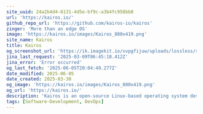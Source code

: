 ```yaml
---
site_uuid: 24a2b4d4-6131-4d5e-bf9c-a3b4fc958bb8
url: 'https://kairos.io/'
github_repo_url: 'https://github.com/kairos-io/kairos'
zinger: 'More than an edge OS'
image: 'https://kairos.io/images/Kairos_800x419.png'
site_name: Kairos
title: Kairos
og_screenshot_url: 'https://ik.imagekit.io/xvpgfijuw/uploads/lossless/screenshots/20250605_Kairos.io_og_screenshot.jpeg'
jina_last_request: '2025-03-09T06:45:18.412Z'
jina_error: 'Error occurred'
og_last_fetch: '2025-06-05T20:04:49.277Z'
date_modified: 2025-06-05
date_created: 2025-03-30
og_image: 'https://kairos.io/images/Kairos_800x419.png'
og_url: 'https://kairos.io/'
description: 'Kairos is an open-source Linux-based operating system designed for securely running Kubernetes at the edge. It provides immutable, declarative infrastructure with features like P2P clustering, trusted boot, and A/B upgrades.'
tags: [Software-Development, DevOps]
---
```



